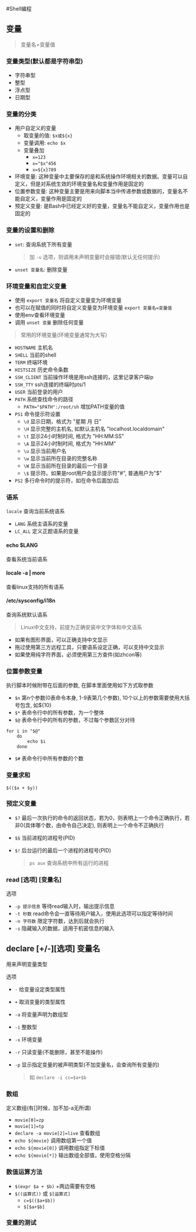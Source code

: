 #Shell编程

## 变量
> 变量名=变量值

### 变量类型(默认都是字符串型)
* 字符串型
* 整型
* 浮点型
* 日期型

### 变量的分类
*	用户自定义的变量
	* 取变量的值: `$x或${x}`
	* 变量调用: `echo $x`
	*	变量叠加
		* `x=123`
		* `x="$x"456`
		* `x=${x}789`
* 环境变量: 这种变量中主要保存的是和系统操作环境相关的数据。变量可以自定义，但是对系统生效的环境变量名和变量作用是固定的
* 位置参数变量: 这种变量主要是用来向脚本当中传递参数或数据的，变量名不能自定义，变量作用是固定的
* 预定义变量: 是Bash中已经定义好的变量，变量名不能自定义，变量作用也是固定的

### 变量的设置和删除
* `set`: 查询系统下所有变量

	> 加 `-u` 选项，则调用未声明变量时会报错(默认无任何提示)
	
* `unset 变量名`: 删除变量

### 环境变量和自定义变量
* 使用 `export 变量名` 将自定义变量变为环境变量
* 也可以在赋值的同时将自定义变量变为环境变量 `export 变量名=变量值`
* 使用env查看环境变量
* 调用 `unset 变量` 删除任何变量

> 常用的环境变量(环境变量通常为大写)
* `HOSTNAME` 主机名
* `SHELL` 当前的shell
* `TERM` 终端环境
* `HISTSIZE` 历史命令条数
* `SSH_CLIENT` 当前操作环境是用ssh连接的，这里记录客户端ip
* `SSH_TTY` ssh连接的终端时pts/1
* `USER` 当前登录的用户
*	`PATH` 系统查找命令的路径
	* `PATH="$PATH":/root/sh` 增加PATH变量的值
*	`PS1` 命令提示符设置
	* `\d` 显示日期，格式为 "星期 月 日"
	* `\H` 显示完整的主机名, 如默认主机名 "localhost.localdomain"
	* `\t` 显示24小时制时间, 格式为 "HH:MM:SS"
	* `\A` 显示24小时制时间, 格式为 "HH:MM"
	* `\u` 显示当前用户名
	* `\w` 显示当前所在目录的完整名称
	* `\W` 显示当前所在目录的最后一个目录
	* `\$` 提示符。如果是root用户会显示提示符"#", 普通用户为"$"
* `PS2` 多行命令时的提示符，如在命令后面加\后

### 语系
`locale` 查询当前系统语系
* `LANG` 系统主语系的变量
* `LC_ALL` 定义正题语系的变量

#### echo $LANG
查看系统当前语系
#### locale -a | more
查看linux支持的所有语系
#### /etc/sysconfig/i18n
查询系统默认语系
> Linux中文支持，前提为正确安装中文字体和中文语系
* 如果有图形界面，可以正确支持中文显示
* 拖过使用第三方远程工具，只要语系设定正确，可以支持中文显示
* 如果使用纯字符界面，必须使用第三方查件(如zhcon等)

### 位置参数变量
执行脚本时候附带在后面的参数, 在脚本里面使用如下方式取参数
* `$n` 第n个参数(0表命令本身, 1-9表第几个参数), 10个以上的参数需要使用大括号包含, 如${10}
* `$*` 表命令行中的所有参数，为一个整体
*	`$@` 表命令行中的所有的参数，不过每个参数区分对待
```shell
for i in "$@"
	do
		echo $i
	done
```

* `$#` 表命令行中所有参数的个数

### 变量求和
`$(($x + $y))`

### 预定义变量
* `$?` 最后一次执行的命令的返回状态，若为0，则表明上一个命令正确执行，若非0(具体哪个数，由命令自己决定), 则表明上一个命令不正确执行
* `$$` 当前进程的进程号(PID)
* `$!` 后台运行的最后一个进程的进程号(PID)

	> `ps aux` 查询系统中所有运行的进程

### read [选项] [变量名]
选项
* `-p 提示信息` 等待read输入时，输出提示信息
* `-t 秒数` read命令会一直等待用户输入，使用此选项可以指定等待时间
* `-n 字符数` 限定字符数，达到后就会执行
* `-s` 隐藏输入的数据，适用于机密信息的输入

## declare [+/-][选项] 变量名
用来声明变量类型

选项
* `-` 给变量设定类型属性
* `+` 取消变量的类型属性
* `-a` 将变量声明为数组型
* `-i` 整数型
* `-x` 环境变量
* `-r` 只读变量(不能删除，甚至不能操作)
* `-p` 显示指定变量的被声明类型(不加变量名，会查询所有变量的)

	> 如 `declare -i cc=$a+$b`

### 数组
定义数组(有[]时候，加不加-a无所谓)
* `movie[0]=zp`
* `movie[1]=tp`
* `declare -a movie[2]=live`
查看数组
* `echo ${movie}` 调用数组第一个值
* `echo ${movie[0]}` 调用数组指定下标值
* `echo ${movie[*]}` 输出数组全部值，使用空格分隔

### 数值运算方法
* `$(expr $a + $b)` +两边需要有空格
*	`$((运算式))` 或 `$[运算式]`
	* `c=$(($a+$b))`
	* `$[$a+$b]`
	
### 变量的测试